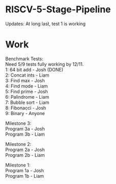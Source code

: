 # RISCV-5-Stage-Pipeline
Updates: At long last, test 1 is working

# Work
Benchmark Tests: \
Need 5/9 tests fully working by 12/11. \
1: 64 bit add   - Josh (DONE)\
2: Concat ints  - Liam \
3: Find max     - Josh \
4: Find mode    - Liam \
5: Find prime   - Josh \
6: Palindrome   - Liam \
7: Bubble sort  - Liam \
8: Fibonacci    - Josh \
9: Binary       - Anyone

Milestone 3: \
Program 3a - Josh \
Program 3b - Liam

Milestone 2: \
Program 2a - Josh \
Program 2b - Liam

Milestone 1: \
Program 1a - Josh \
Program 1b - Liam
